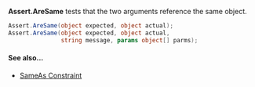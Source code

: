 **Assert.AreSame** tests that the two arguments reference the same object.

```csharp
Assert.AreSame(object expected, object actual);
Assert.AreSame(object expected, object actual,
               string message, params object[] parms);
```

#### See also...
 * [SameAs Constraint](xref:SameAsConstraint)
